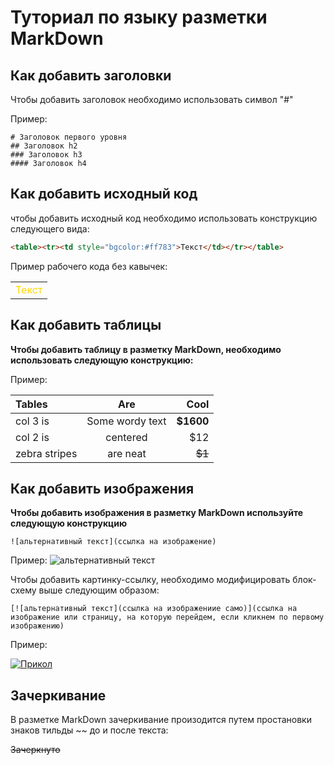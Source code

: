 # Туториал по языку разметки MarkDown

## Как добавить заголовки

Чтобы добавить заголовок необходимо использовать символ "#"

Пример:

```
# Заголовок первого уровня
## Заголовок h2
### Заголовок h3
#### Заголовок h4 
```

## Как добавить исходный код

чтобы добавить исходный код необходимо использовать конструкцию следующего вида:
```html
<table><tr><td style="bgcolor:#ff783">Текст</td></tr></table>
```

Пример рабочего кода без кавычек:
<table><tr><td style="color:#FFD700">Текст</td></tr></table>


## Как добавить таблицы

**Чтобы добавить таблицу в разметку MarkDown, необходимо использовать следующую конструкцию:**

Пример:

Tables|Are|Cool
:-----|:------:|------:|
col 3 is|Some wordy text|**$1600**
col 2 is|centered|$12
zebra stripes|are neat|~~$1~~



## Как добавить изображения

**Чтобы добавить изображения в разметку MarkDown используйте следующую конструкцию** 
```
![альтернативный текст](ссылка на изображение)
```
Пример:
![альтернативный текст](https://funart.pro/uploads/posts/2021-03/1617048977_7-p-oboi-krasivie-peizazhi-prirodi-9.jpg)

Чтобы добавить картинку-ссылку, необходимо модифицировать блок-схему выше следующим образом:

```
[![альтернативный текст](ссылка на изображениие само)](ссылка на изображение или страницу, на которую перейдем, если кликнем по первому изображению)
```

Пример:

[![Прикол](https://dbmast.ru/wp-content/uploads/2014/03/button-css-3d.png)](https://www.youtube.com/shorts/1NVVcqA_m3s)



## Зачеркивание

В разметке MarkDown зачеркивание произодится путем простановки знаков тильды ~~ до и после текста:

~~Зачеркнуто~~
